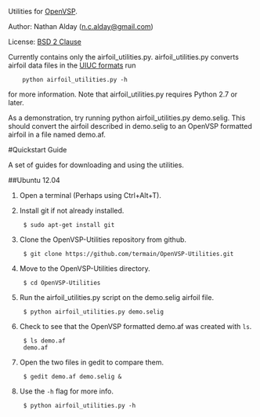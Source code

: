 Utilities for [OpenVSP](http://www.openvsp.org/). 

Author:  Nathan Alday (n.c.alday@gmail.com)

License: [BSD 2 Clause](http://www.opensource.org/licenses/BSD-2-Clause)


Currently contains only the airfoil\_utilities.py. airfoil\_utilities.py converts airfoil data files in the [UIUC formats](http://www.ae.illinois.edu/m-selig/ads.html) run 

        python airfoil_utilities.py -h 

for more information. Note that airfoil_utilities.py requires Python 2.7 or later.

As a demonstration, try running python airfoil_utilities.py demo.selig. This should convert the airfoil described in demo.selig to an OpenVSP formatted airfoil in a file named demo.af.

#Quickstart Guide

A set of guides for downloading and using the utilities.

##Ubuntu 12.04

1. Open a terminal (Perhaps using Ctrl+Alt+T).

2. Install git if not already installed.

        $ sudo apt-get install git

3. Clone the OpenVSP-Utilities repository from github.

        $ git clone https://github.com/termain/OpenVSP-Utilities.git

4. Move to the OpenVSP-Utilities directory.

        $ cd OpenVSP-Utilities

5. Run the airfoil_utilities.py script on the demo.selig airfoil file.

        $ python airfoil_utilities.py demo.selig

6. Check to see that the OpenVSP formatted demo.af was created with `ls`.

        $ ls demo.af
        demo.af

7. Open the two files in gedit to compare them.

        $ gedit demo.af demo.selig &

8. Use the `-h` flag for more info.

        $ python airfoil_utilities.py -h

